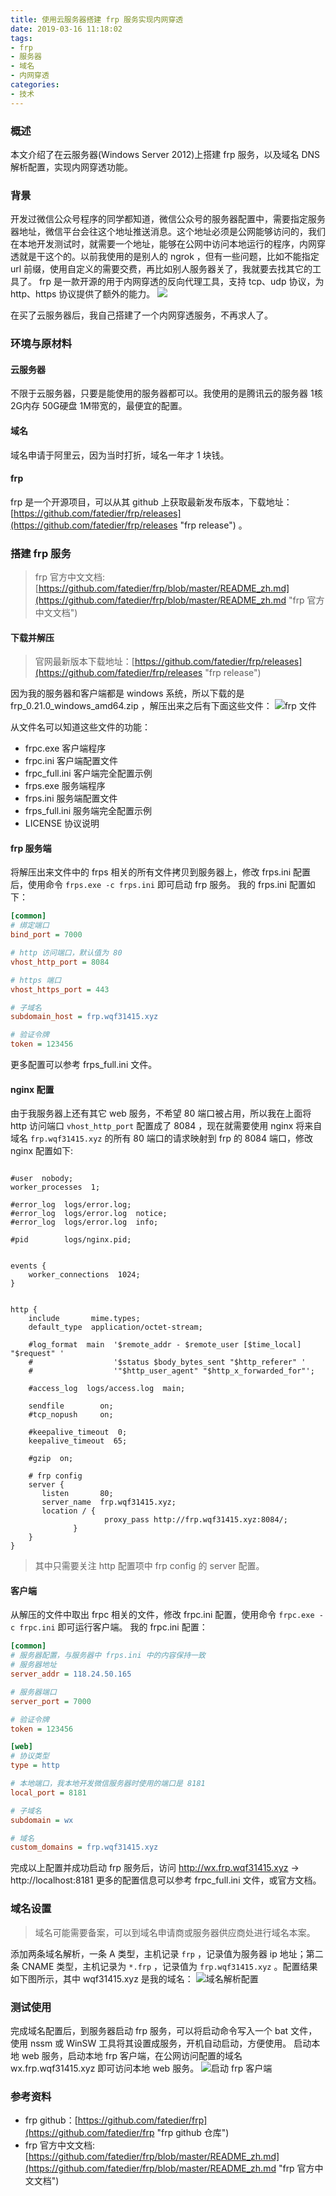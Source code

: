 ```yaml
---
title: 使用云服务器搭建 frp 服务实现内网穿透
date: 2019-03-16 11:18:02
tags:
- frp
- 服务器
- 域名
- 内网穿透
categories:
- 技术
---
```


### 概述
本文介绍了在云服务器(Windows Server 2012)上搭建 frp 服务，以及域名 DNS 解析配置，实现内网穿透功能。

### 背景
开发过微信公众号程序的同学都知道，微信公众号的服务器配置中，需要指定服务器地址，微信平台会往这个地址推送消息。这个地址必须是公网能够访问的，我们在本地开发测试时，就需要一个地址，能够在公网中访问本地运行的程序，内网穿透就是干这个的。以前我使用的是别人的 ngrok ，但有一些问题，比如不能指定 url 前缀，使用自定义的需要交费，再比如别人服务器关了，我就要去找其它的工具了。
frp 是一款开源的用于内网穿透的反向代理工具，支持 tcp、udp 协议，为 http、https 协议提供了额外的能力。
![](http://blog-images.qiniu.wqf31415.xyz/network_server.jpg)

<!-- more -->

在买了云服务器后，我自己搭建了一个内网穿透服务，不再求人了。

### 环境与原材料
#### 云服务器
不限于云服务器，只要是能使用的服务器都可以。我使用的是腾讯云的服务器 1核 2G内存 50G硬盘 1M带宽的，最便宜的配置。

#### 域名
域名申请于阿里云，因为当时打折，域名一年才 1 块钱。

#### frp
frp 是一个开源项目，可以从其 github 上获取最新发布版本，下载地址：[https://github.com/fatedier/frp/releases](https://github.com/fatedier/frp/releases "frp release") 。

### 搭建 frp 服务
> frp 官方中文文档: [https://github.com/fatedier/frp/blob/master/README_zh.md](https://github.com/fatedier/frp/blob/master/README_zh.md "frp 官方中文文档")

#### 下载并解压
> 官网最新版本下载地址：[https://github.com/fatedier/frp/releases](https://github.com/fatedier/frp/releases "frp release")

因为我的服务器和客户端都是 windows 系统，所以下载的是 frp_0.21.0_windows_amd64.zip ，解压出来之后有下面这些文件：
![](http://blog-images.qiniu.wqf31415.xyz/frp_zip_files.png "frp 文件")

从文件名可以知道这些文件的功能：
- frpc.exe 客户端程序
- frpc.ini 客户端配置文件
- frpc_full.ini 客户端完全配置示例
- frps.exe 服务端程序
- frps.ini 服务端配置文件
- frps_full.ini 服务端完全配置示例
- LICENSE 协议说明

#### frp 服务端
将解压出来文件中的 frps 相关的所有文件拷贝到服务器上，修改 frps.ini 配置后，使用命令 `frps.exe -c frps.ini` 即可启动 frp 服务。
我的 frps.ini 配置如下：
``````ini
[common]
# 绑定端口
bind_port = 7000

# http 访问端口，默认值为 80
vhost_http_port = 8084

# https 端口
vhost_https_port = 443

# 子域名
subdomain_host = frp.wqf31415.xyz

# 验证令牌
token = 123456
``````

更多配置可以参考 frps_full.ini 文件。

#### nginx 配置
由于我服务器上还有其它 web 服务，不希望 80 端口被占用，所以我在上面将 http 访问端口 `vhost_http_port` 配置成了 8084 ，现在就需要使用 nginx 将来自域名 `frp.wqf31415.xyz` 的所有 80 端口的请求映射到 frp 的 8084 端口，修改 nginx 配置如下:
``````

#user  nobody;
worker_processes  1;

#error_log  logs/error.log;
#error_log  logs/error.log  notice;
#error_log  logs/error.log  info;

#pid        logs/nginx.pid;


events {
    worker_connections  1024;
}


http {
    include       mime.types;
    default_type  application/octet-stream;

    #log_format  main  '$remote_addr - $remote_user [$time_local] "$request" '
    #                  '$status $body_bytes_sent "$http_referer" '
    #                  '"$http_user_agent" "$http_x_forwarded_for"';

    #access_log  logs/access.log  main;

    sendfile        on;
    #tcp_nopush     on;

    #keepalive_timeout  0;
    keepalive_timeout  65;

    #gzip  on;

	# frp config	
	server {
       listen       80;
       server_name  frp.wqf31415.xyz;
       location / {
                     proxy_pass http://frp.wqf31415.xyz:8084/;
              }
    }
}
``````

> 其中只需要关注 http 配置项中 frp config 的 server 配置。

#### 客户端
从解压的文件中取出 frpc 相关的文件，修改 frpc.ini 配置，使用命令 `frpc.exe -c frpc.ini` 即可运行客户端。
我的 frpc.ini 配置：
``````ini
[common]
# 服务器配置，与服务器中 frps.ini 中的内容保持一致
# 服务器地址
server_addr = 118.24.50.165

# 服务器端口
server_port = 7000

# 验证令牌
token = 123456

[web]
# 协议类型
type = http

# 本地端口，我本地开发微信服务器时使用的端口是 8181
local_port = 8181

# 子域名
subdomain = wx

# 域名
custom_domains = frp.wqf31415.xyz
``````

完成以上配置并成功启动 frp 服务后，访问 http://wx.frp.wqf31415.xyz  ->  http://localhost:8181 
更多的配置信息可以参考 frpc_full.ini 文件，或官方文档。

### 域名设置
> 域名可能需要备案，可以到域名申请商或服务器供应商处进行域名本案。

添加两条域名解析，一条 A 类型，主机记录 `frp` ，记录值为服务器 ip 地址；第二条 CNAME 类型，主机记录为 `*.frp` ，记录值为 `frp.wqf31415.xyz` 。配置结果如下图所示，其中 wqf31415.xyz 是我的域名：
![](http://blog-images.qiniu.wqf31415.xyz/frp_domain_dns.png "域名解析配置")

### 测试使用
完成域名配置后，到服务器启动 frp 服务，可以将启动命令写入一个 bat 文件，使用 nssm 或 WinSW 工具将其设置成服务，开机自动启动，方便使用。
启动本地 web 服务，启动本地 frp 客户端，在公网访问配置的域名 wx.frp.wqf31415.xyz 即可访问本地 web 服务。
![](http://blog-images.qiniu.wqf31415.xyz/frp_client_run.png "启动 frp 客户端")

### 参考资料
- frp github：[https://github.com/fatedier/frp](https://github.com/fatedier/frp "frp github 仓库") 
- frp 官方中文文档: [https://github.com/fatedier/frp/blob/master/README_zh.md](https://github.com/fatedier/frp/blob/master/README_zh.md "frp 官方中文文档") 


